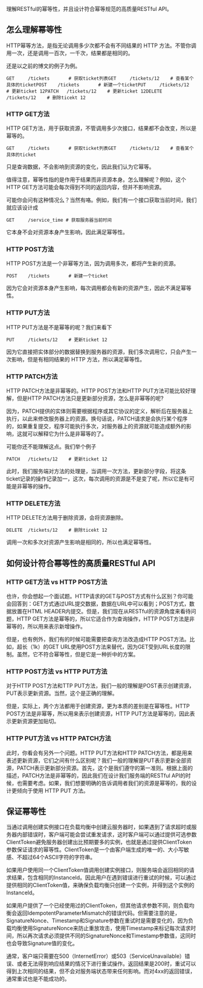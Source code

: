理解RESTful的幂等性，并且设计符合幂等规范的高质量RESTful API。



## 怎么理解幂等性

HTTP幂等方法，是指无论调用多少次都不会有不同结果的 HTTP 方法。不管你调用一次，还是调用一百次，一千次，结果都是相同的。

还是以之前的博文的例子为例。

```
GET     /tickets       # 获取ticket列表GET     /tickets/12    # 查看某个具体的ticketPOST    /tickets       # 新建一个ticketPUT     /tickets/12    # 更新ticket 12PATCH   /tickets/12    # 更新ticket 12DELETE  /tickets/12    # 删除ticekt 12
```

### HTTP GET方法

HTTP GET方法，用于获取资源，不管调用多少次接口，结果都不会改变，所以是幂等的。

```
GET     /tickets       # 获取ticket列表GET     /tickets/12    # 查看某个具体的ticket
```

只是查询数据，不会影响到资源的变化，因此我们认为它幂等。

值得注意，幂等性指的是作用于结果而非资源本身。怎么理解呢？例如，这个HTTP GET方法可能会每次得到不同的返回内容，但并不影响资源。

可能你会问有这种情况么？当然有咯。例如，我们有一个接口获取当前时间，我们就应该设计成

```
GET     /service_time # 获取服务器当前时间
```

它本身不会对资源本身产生影响，因此满足幂等性。

### HTTP POST方法

HTTP POST方法是一个非幂等方法，因为调用多次，都将产生新的资源。

```
POST    /tickets       # 新建一个ticket
```

因为它会对资源本身产生影响，每次调用都会有新的资源产生，因此不满足幂等性。

### HTTP PUT方法

HTTP PUT方法是不是幂等的呢？我们来看下

```
PUT     /tickets/12    # 更新ticket 12
```

因为它直接把实体部分的数据替换到服务器的资源，我们多次调用它，只会产生一次影响，但是有相同结果的 HTTP 方法，所以满足幂等性。

### HTTP PATCH方法

HTTP PATCH方法是非幂等的。HTTP POST方法和HTTP PUT方法可能比较好理解，但是HTTP PATCH方法只是更新部分资源，怎么是非幂等的呢?

因为，PATCH提供的实体则需要根据程序或其它协议的定义，解析后在服务器上执行，以此来修改服务器上的资源。换句话说，PATCH请求是会执行某个程序的，如果重复提交，程序可能执行多次，对服务器上的资源就可能造成额外的影响，这就可以解释它为什么是非幂等的了。

可能你还不能理解这点。我们举个例子

```
PATCH   /tickets/12    # 更新ticket 12
```

此时，我们服务端对方法的处理是，当调用一次方法，更新部分字段，将这条ticket记录的操作记录加一，这次，每次调用的资源是不是变了呢，所以它是有可能是非幂等的操作。

### HTTP DELETE方法

HTTP DELETE方法用于删除资源，会将资源删除。

```
DELETE  /tickets/12    # 删除ticekt 12
```

调用一次和多次对资源产生影响是相同的，所以也满足幂等性。

## 如何设计符合幂等性的高质量RESTful API

### HTTP GET方法 vs HTTP POST方法

也许，你会想起一个面试题。HTTP请求的GET与POST方式有什么区别？你可能会回答到：GET方式通过URL提交数据，数据在URL中可以看到；POST方式，数据放置在HTML HEADER内提交。但是，我们现在从RESTful的资源角度来看待问题，HTTP GET方法是幂等的，所以它适合作为查询操作，HTTP POST方法是非幂等的，所以用来表示新增操作。

但是，也有例外，我们有的时候可能需要把查询方法改造成HTTP POST方法。比如，超长（1k）的GET URL使用POST方法来替代，因为GET受到URL长度的限制。虽然，它不符合幂等性，但是它是一种折中的方案。

### HTTP POST方法 vs HTTP PUT方法

对于HTTP POST方法和TTP PUT方法，我们一般的理解是POST表示创建资源，PUT表示更新资源。当然，这个是正确的理解。

但是，实际上，两个方法都用于创建资源，更为本质的差别是在幂等性。HTTP POST方法是非幂等，所以用来表示创建资源，HTTP PUT方法是幂等的，因此表示更新资源更加贴切。

### HTTP PUT方法 vs HTTP PATCH方法

此时，你看会有另外一个问题。HTTP PUT方法和HTTP PATCH方法，都是用来表述更新资源，它们之间有什么区别呢？我们一般的理解是PUT表示更新全部资源，PATCH表示更新部分资源。首先，这个是我们遵守的第一准则。根据上面的描述，PATCH方法是非幂等的，因此我们在设计我们服务端的RESTful API的时候，也需要考虑。如果，我们想要明确的告诉调用者我们的资源是幂等的，我的设计更倾向于使用 HTTP PUT 方法。



## 保证幂等性

当通过调用创建实例接口在负载均衡中创建云服务器时，如果遇到了请求超时或服务器内部错误时，客户端可能会尝试重发请求，这时客户端可以通过提供可选参数ClientToken避免服务器创建出比预期要多的实例，也就是通过提供ClientToken参数保证请求的幂等性。ClientToken是一个由客户端生成的唯一的、大小写敏感、不超过64个ASCII字符的字符串。

如果用户使用同一个ClientToken值调用创建实例接口，则服务端会返回相同的请求结果，包含相同的InstanceId。因此用户在遇到错误进行重试的时候，可以通过提供相同的ClientToken值，来确保负载均衡只创建一个实例，并得到这个实例的InstanceId。

如果用户提供了一个已经使用过的ClientToken，但其他请求参数不同，则负载均衡会返回IdempotentParameterMismatch的错误代码。但需要注意的是，SignatureNonce、Timestamp和Signature参数在重试时是需要变化的，因为负载均衡使用SignatureNonce来防止重放攻击，使用Timestamp来标记每次请求时间，所以再次请求必须提供不同的SignatureNonce和Timestamp参数值，这同时也会导致Signature值的变化。

通常，客户端只需要在500（InternetError）或503（ServiceUnavailable）错误、或者无法得到响应结果的情况下进行重试操作。返回结果是200时，重试可以得到上次相同的结果，但不会对服务端状态带来任何影响。而对4xx的返回错误，通常重试也是不能成功的。